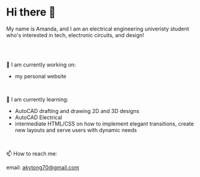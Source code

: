 # Hi there 👋

My name is Amanda, and I am an electrical engineering univeristy student who's interested in tech, electronic circuits, and design! 

</br></br>

🔭 I am currently working on:

- my personal website

</br>

🌱 I am currently learning:

- AutoCAD drafting and drawing 2D and 3D designs
- AutoCAD Electrical 
- intermediate HTML/CSS on how to implement elegant transitions, create new layouts and serve users with dynamic needs

</br>

📫 How to reach me: 

email: [akytong70@gmail.com](akytong70@gmail.com)

</br>

<!--
**amandakt/amandakt** is a ✨ _special_ ✨ repository because its `README.md` (this file) appears on your GitHub profile.
Here are some ideas to get you started:

- 🔭 I’m currently working on ...
- 🌱 I’m currently learning ...
- 👯 I’m looking to collaborate on ...
- 🤔 I’m looking for help with ...
- 💬 Ask me about ...
- 📫 How to reach me: ...
- 😄 Pronouns: ...
- ⚡ Fun fact: ...
-->
